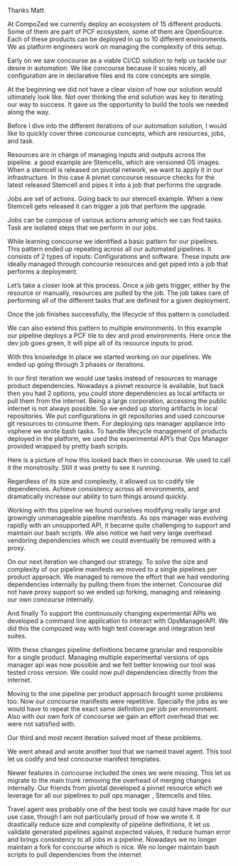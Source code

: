 Thanks Matt.

At CompoZed we currently deploy an ecosystem of 15 different products. Some of them are part of PCF ecosystem, some of them are OpenSource. Each of these products can be deployed in up to 10 different environments. We as platform engineers work on managing the complexity of this setup.

Early on we saw concourse as a viable CI/CD solution to help us tackle our desire in automation. 
We like concourse because it scales nicely, all configuration are in declarative files and its core concepts are simple.

At the beginning we did not have a clear vision of how our solution would ultimately look like. Not over thinking the end solution was key to iterating our way to success. It gave us the opportunity to build the tools we needed  along the way.

Before I dive into the different iterations of our automation solution, I would like to quickly cover three concourse concepts, which are resources, jobs, and task.

Resources are in charge of managing inputs and outputs across the pipeline. 
a good example are Stemcells, which are versioned OS images. When a stemcell is
released on pivotal network, we want to apply it in our infrastructure. In this case A pivnet concourse resource checks for  the latest released Stemcell and pipes it into a job that performs the upgrade.

Jobs are set of actions. Going back to our stemcell example. When a new Stemcell gets released it can trigger a job that perform the upgrade.

Jobs can be compose of various actions among which we can find tasks. Task are isolated steps that we perform in our jobs.

While learning concourse we identified a basic pattern for our pipelines. This pattern ended up repeating across all our automated pipelines. It consists of 2 
types of inputs: Configurations and software. These inputs are ideally managed through concourse resources and get piped into a job that performs a deployment.

Let’s take a closer look at this process. Once a job gets trigger, either by the resource or manually, resources are pulled by the job. The job takes care of performing all of the different tasks that are defined for a given deployment. 

Once the job finishes successfully, the lifecycle of this pattern is concluded.

We can also extend this pattern to multiple environments.
In this example our pipeline deploys a PCF tile to dev and prod environments. Here once the dev job goes green, it will pipe all of its resource inputs to prod.

With this knowledge in place we started working on our pipelines. We ended up going through 3 phases or iterations.

In our first iteration we would use tasks instead of resources to manage product dependencies. Nowadays a pivnet resource is available, but back then you had 2 options, you could  store dependencies as local artifacts or pull them from the internet.
Being a large corporation, accessing the public internet is not always possible. So we ended up storing artifacts in local repositories. 
We put configurations in git repositories and used concourse git resources to consume them.
For deploying ops manager appliance into vsphere we wrote bash tasks.
To handle lifecycle management of products deployed in the platform, we used the experimental API’s that Ops Manager provided wrapped by pretty bash scripts.


Here is a picture of how this looked back then in concourse. We used to call it the monstrosity. Still it was pretty to see it running.

Regardless of its size and complexity, it allowed us to codify tile dependencies. Achieve consistency across all environments, and dramatically increase our ability to turn things around quickly.

Working with this pipeline we found ourselves modifying really large and growingly unmanageable pipeline manifests.
As ops manager was evolving rapidly with an unsupported API, it became quite challenging to support and maintain our bash scripts.
We also notice we had very large overhead vendoring dependencies which we could eventually be removed with a proxy.

On our next iteration we changed our strategy.
To solve the size and complexity of our pipeline manifests we moved to a single pipelines per product approach.
We managed to remove the effort that we had vendoring dependencies internally by pulling them from the internet. Concourse did not have proxy support so we ended up forking, managing and releasing our own concourse internally.

And finally To support the continuously changing experimental APIs we developed a command line application to interact with OpsManagerAPI. We did this the compozed way with high test coverage and integration test suites.

With these changes pipeline definitions became granular and responsible for a single product.
Managing multiple experimental versions of ops manager api was now possible and we felt better knowing our tool was tested cross version.
We could now pull dependencies directly from the internet.

Moving to the one pipeline per product approach brought some problems too. Now our concourse manifests were repetitive. Specially the jobs as we would have to repeat the exact same definition per job per environment.
Also with our own fork of concourse we gain an effort overhead that we were not satisfied with.

Our third and most recent iteration solved most of these problems.

We went ahead and wrote another tool that we named travel agent. This tool let us codify and test concourse manifest templates.

Newer features in concourse included the ones we were missing. This let us migrate to the main trunk removing the overhead of merging changes internally.
Our friends from pivotal developed a pivnet resource which we leverage for all our pipelines to pull ops manager , Stemcells and tiles.

Travel agent was probably one of the best tools we could have made for our use case, though I am not particularly proud of how we wrote it. It drastically reduce size and complexity of pipeline definitions, it let us validate generated pipelines against expected values, It reduce human error and brings consistency to all jobs in a pipeline.
Nowadays we no longer maintain a fork for concourse which is nice.
We no longer maintain bash scripts to pull dependencies from the internet




